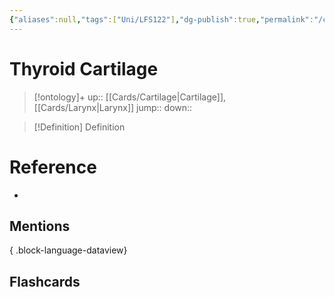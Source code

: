 ```yaml
---
{"aliases":null,"tags":["Uni/LFS122"],"dg-publish":true,"permalink":"/cards/thyroid-cartilage/","dgPassFrontmatter":true}
---
```


# Thyroid Cartilage

> [!ontology]+
> up:: [[Cards/Cartilage\|Cartilage]], [[Cards/Larynx\|Larynx]]
> jump:: 
> down:: 

> [!Definition] Definition
> 

# Reference
- 

## Mentions

{ .block-language-dataview}

## Flashcards
